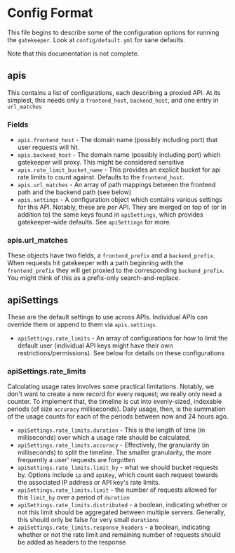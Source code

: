 # Config Format
This file begins to describe some of the configuration options for running the
`gatekeeper`. Look at `config/default.yml` for sane defaults.

Note that this documentation is not complete.

## apis
This contains a list of configurations, each describing a proxied API. At its
simplest, this needs only a `frontend_host`, `backend_host`, and one
entry in `url_matches`

### Fields

* `apis.frontend_host` - The domain name (possibly including port) that user
    requests will hit.
* `apis.backend_host` - The domain name (possibly including port) which
    gatekeeper will proxy. This might be considered sensitive
* `apis.rate_limit_bucket_name` - This provides an explicit bucket for api
    rate limits to count against. Defaults to the `frontend_host`.
* `apis.url_matches` - An array of path mappings between the frontend path and
    the backend path (see below)
* `apis.settings` - A configuration object which contains various settings for
    this API. Notably, these are _per_ API. They are merged on top of (or in
    addition to) the same keys found in `apiSettings`, which provides
    gatekeeper-wide defaults. See `apiSettings` for more.

### apis.url_matches
These objects have two fields, a `frontend_prefix` and a `backend_prefix`.
When requests hit gatekeeper with a path beginning with the `frontend_prefix`
they will get proxied to the corresponding `backend_prefix`. You might think
of this as a prefix-only search-and-replace.

## apiSettings
These are the default settings to use across APIs. Individual APIs can
override them or append to them via `apis.settings`.

* `apiSettings.rate_limits` - An array of configurations for how to limit the default
    user (individual API keys might have their own restrictions/permissions).
    See below for details on these configurations

### apiSettings.rate_limits
Calculating usage rates involves some practical limitations. Notably, we don't
want to create a new record for every request; we really only need a counter.
To implement that, the timeline is cut into evenly-sized, indexable periods
(of size `accuracy` milliseconds). Daily usage, then, is the summation of the
usage counts for each of the periods between now and 24 hours ago.

* `apiSettings.rate_limits.duration` - This is the length of time (in
    milliseconds) over which a usage rate should be calculated.
* `apiSettings.rate_limits.accuracy` - Effectively, the granularity (in
    milliseconds) to split the timeline. The smaller granularity, the more
    frequently a user' requests are forgotten
* `apiSettings.rate_limits.limit_by` - what we should bucket requests by.
    Options include `ip` and `apiKey`, which count each request towards the
    associated IP address or API key's rate limits.
* `apiSettings.rate_limits.limit` - the number of requests allowed for this
    `limit_by` over a period of `duration`
* `apiSettings.rate_limits.distributed` - a boolean, indicating whether or
    not this limit should be aggregated between multiple servers. Generally,
    this should only be false for very small `durations`
* `apiSettings.rate_limits.response_headers` - a boolean, indicating whether
    or not the rate limit and remaining number of requests should be added as
    headers to the response
